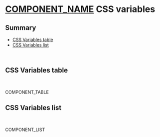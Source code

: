 # [COMPONENT_NAME](index.md) CSS variables

## Summary

- [CSS Variables table](#css-variables-table)
- [CSS Variables list](#css-variables-list)

<br>

## CSS Variables table

<br>

COMPONENT_TABLE

## CSS Variables list

<br>

COMPONENT_LIST
